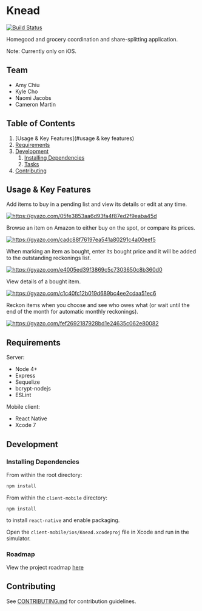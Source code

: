 # Knead

[![Build Status](https://travis-ci.org/varanosaurus/varanosaurus.svg)](https://travis-ci.org/varanosaurus/varanosaurus)

Homegood and grocery coordination and share-splitting application. 

Note: Currently only on iOS.

## Team

- Amy Chiu
- Kyle Cho
- Naomi Jacobs
- Cameron Martin

## Table of Contents

1. [Usage & Key Features](#usage & key features)
1. [Requirements](#requirements)
1. [Development](#development)
    1. [Installing Dependencies](#installing-dependencies)
    1. [Tasks](#tasks)
1. [Contributing](#contributing)

## Usage & Key Features

Add items to buy in a pending list and view its details or edit at any time.

<a href="https://gyazo.com/05fe3853aa6d93fa4f87ed2f9eaba45d"><img src="https://i.gyazo.com/05fe3853aa6d93fa4f87ed2f9eaba45d.gif" alt="https://gyazo.com/05fe3853aa6d93fa4f87ed2f9eaba45d"/></a>

Browse an item on Amazon to either buy on the spot, or compare its prices.

<a href="https://gyazo.com/cadc88f76197ea541a80291c4a00eef5"><img src="https://i.gyazo.com/cadc88f76197ea541a80291c4a00eef5.gif" alt="https://gyazo.com/cadc88f76197ea541a80291c4a00eef5"/></a>

When marking an item as bought, enter its bought price and it will be added to the outstanding reckonings list.

<a href="https://gyazo.com/e4005ed39f3869c5c7303650c8b360d0"><img src="https://i.gyazo.com/e4005ed39f3869c5c7303650c8b360d0.gif" alt="https://gyazo.com/e4005ed39f3869c5c7303650c8b360d0"/></a>

View details of a bought item.

<a href="https://gyazo.com/c1c40fc12b019d689bc4ee2cdaa51ec6"><img src="https://i.gyazo.com/c1c40fc12b019d689bc4ee2cdaa51ec6.gif" alt="https://gyazo.com/c1c40fc12b019d689bc4ee2cdaa51ec6"/></a>

Reckon items when you choose and see who owes what (or wait until the end of the month for automatic monthly reckonings).

<a href="https://gyazo.com/fef2692187928bd1e24635c062e80082"><img src="https://i.gyazo.com/fef2692187928bd1e24635c062e80082.gif" alt="https://gyazo.com/fef2692187928bd1e24635c062e80082"/></a>


## Requirements

Server:
- Node 4+
- Express
- Sequelize
- bcrypt-nodejs
- ESLint

Mobile client:
- React Native
- Xcode 7


## Development

### Installing Dependencies

From within the root directory:

```sh
npm install
```

From within the `client-mobile` directory:
```
npm install
```
to install `react-native` and enable packaging.

Open the `client-mobile/ios/Knead.xcodeproj` file in Xcode and run in the simulator.

### Roadmap

View the project roadmap [here](LINK_TO_PROJECT_ISSUES)


## Contributing

See [CONTRIBUTING.md](CONTRIBUTING.md) for contribution guidelines.
